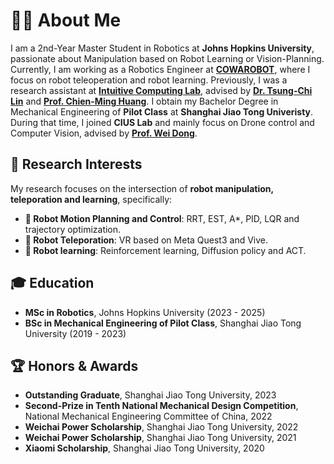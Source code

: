 
# 👨‍🎓 About Me

I am a 2nd-Year Master Student in Robotics at **Johns Hopkins University**, passionate about Manipulation based on Robot Learning or Vision-Planning. Currently, I am working as a Robotics Engineer at **[COWAROBOT](https://www.cowarobot.com/)**, where I focus on robot teleoperation and robot learning. Previously, I was a research assistant at **[Intuitive Computing Lab](https://intuitivecomputing.github.io/)**, advised by **[Dr. Tsung-Chi Lin](https://www.lintsungchi.com/)** and **[Prof. Chien-Ming Huang](https://www.cs.jhu.edu/~cmhuang/)**. I obtain my Bachelor Degree in Mechanical Engineering of **Pilot Class** at **Shanghai Jiao Tong Univeristy**. During that time, I joined **CIUS Lab** and mainly focus on Drone control and Computer Vision, advised by **[Prof. Wei Dong](https://scholar.google.com/citations?hl=en&user=hbaEVRMAAAAJ&view_op=list_works&sortby=pubdate)**.

## 🔬 Research Interests
My research focuses on the intersection of **robot manipulation, teleporation and learning**, specifically:
- **🤖 Robot Motion Planning and Control**: RRT, EST, A*, PID, LQR and trajectory optimization.
- **📡 Robot Teleporation**: VR based on Meta Quest3 and Vive.
- **🧠 Robot learning**: Reinforcement learning, Diffusion policy and ACT.

## 🎓 Education
- **MSc in Robotics**, Johns Hopkins University (2023 - 2025)
- **BSc in Mechanical Engineering of Pilot Class**, Shanghai Jiao Tong University (2019 - 2023)

## 🏆 Honors & Awards
- **Outstanding Graduate**, Shanghai Jiao Tong University, 2023
- **Second-Prize in Tenth National Mechanical Design Competition**, National Mechanical Engineering Committee of China, 2022
- **Weichai Power Scholarship**, Shanghai Jiao Tong University, 2022
- **Weichai Power Scholarship**, Shanghai Jiao Tong University, 2021
- **Xiaomi Scholarship**, Shanghai Jiao Tong University, 2020




